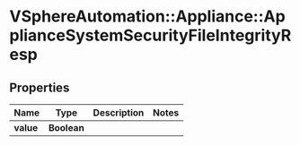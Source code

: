 # VSphereAutomation::Appliance::ApplianceSystemSecurityFileIntegrityResp

## Properties
Name | Type | Description | Notes
------------ | ------------- | ------------- | -------------
**value** | **Boolean** |  | 


